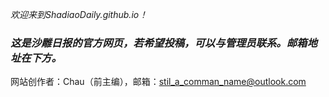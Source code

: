 *欢迎来到ShadiaoDaily.github.io！*
### ***这是沙雕日报的官方网页，若希望投稿，可以与管理员联系。邮箱地址在下方。***











网站创作者：Chau（前主编），邮箱：stil_a_comman_name@outlook.com
